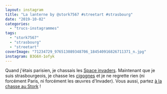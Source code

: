 ```yaml
---
layout: instagram
title: "La lanterne by @stork7567 #streetart #strasbourg"
date: "2019-10-02"
categories: 
  - "trucs-instagrammes"
tags: 
  - "stork7567"
  - "strasbourg"
  - "streetart"
coverImage: "71234729_976513089348706_184540916826711371_n.jpg"
instagram: B3G6X-1ofyk
---
```


Quand j'étais parisien, je chassais les [Space invaders](http://sitofotos.6x8.org/index.php?/category/2). Maintenant que je suis strasbourgeois, je chasse les [cigognes](https://www.6x8.org/tag/stork7567/) et je ne regrette rien (ni forcément Paris, ni forcément les œuvres d'Invader). Vous aussi, partez [à la chasse au Stork](https://www.6x8.org/2019/11/a-la-chasse-au-stork/) !
